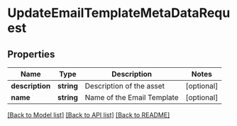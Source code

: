 # UpdateEmailTemplateMetaDataRequest

## Properties
Name | Type | Description | Notes
------------ | ------------- | ------------- | -------------
**description** | **string** | Description of the asset | [optional] 
**name** | **string** | Name of the Email Template | [optional] 

[[Back to Model list]](../README.md#documentation-for-models) [[Back to API list]](../README.md#documentation-for-api-endpoints) [[Back to README]](../README.md)



